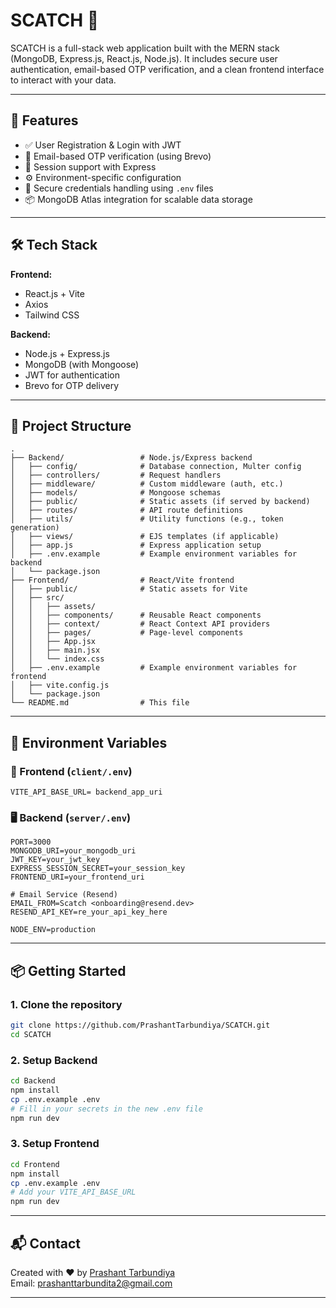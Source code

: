 # SCATCH 🎨

SCATCH is a full-stack web application built with the MERN stack (MongoDB, Express.js, React.js, Node.js). It includes secure user authentication, email-based OTP verification, and a clean frontend interface to interact with your data.

---

## 🚀 Features

- ✅ User Registration & Login with JWT
- 📩 Email-based OTP verification (using Brevo)
- 🧾 Session support with Express
- ⚙️ Environment-specific configuration
- 🔐 Secure credentials handling using `.env` files
- 📦 MongoDB Atlas integration for scalable data storage

---

## 🛠️ Tech Stack

**Frontend:**
- React.js + Vite
- Axios
- Tailwind CSS

**Backend:**
- Node.js + Express.js
- MongoDB (with Mongoose)
- JWT for authentication
- Brevo for OTP delivery

---

## 📁 Project Structure

```
.
├── Backend/                 # Node.js/Express backend
│   ├── config/              # Database connection, Multer config
│   ├── controllers/         # Request handlers
│   ├── middleware/          # Custom middleware (auth, etc.)
│   ├── models/              # Mongoose schemas
│   ├── public/              # Static assets (if served by backend)
│   ├── routes/              # API route definitions
│   ├── utils/               # Utility functions (e.g., token generation)
│   ├── views/               # EJS templates (if applicable)
│   ├── app.js               # Express application setup
│   ├── .env.example         # Example environment variables for backend
│   └── package.json
├── Frontend/                # React/Vite frontend
│   ├── public/              # Static assets for Vite
│   ├── src/
│   │   ├── assets/
│   │   ├── components/      # Reusable React components
│   │   ├── context/         # React Context API providers
│   │   ├── pages/           # Page-level components
│   │   ├── App.jsx
│   │   ├── main.jsx
│   │   └── index.css
│   ├── .env.example         # Example environment variables for frontend
│   ├── vite.config.js
│   └── package.json
└── README.md                # This file
```

---

## 🔐 Environment Variables

### 🔧 Frontend (`client/.env`)
```env
VITE_API_BASE_URL= backend_app_uri
```

### 🖥️ Backend (`server/.env`)
```env
PORT=3000
MONGODB_URI=your_mongodb_uri
JWT_KEY=your_jwt_key
EXPRESS_SESSION_SECRET=your_session_key
FRONTEND_URI=your_frontend_uri

# Email Service (Resend)
EMAIL_FROM=Scatch <onboarding@resend.dev>
RESEND_API_KEY=re_your_api_key_here

NODE_ENV=production
```

---

## 📦 Getting Started

### 1. Clone the repository

```bash
git clone https://github.com/PrashantTarbundiya/SCATCH.git
cd SCATCH
```

### 2. Setup Backend

```bash
cd Backend
npm install
cp .env.example .env
# Fill in your secrets in the new .env file
npm run dev
```

### 3. Setup Frontend

```bash
cd Frontend
npm install
cp .env.example .env
# Add your VITE_API_BASE_URL
npm run dev
```

---


## 📬 Contact

Created with ❤️ by [Prashant Tarbundiya](https://github.com/PrashantTarbundiya)  
Email: prashanttarbundita2@gmail.com

---

